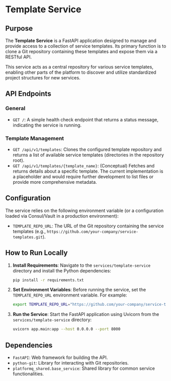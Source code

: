 # Template Service

## Purpose

The **Template Service** is a FastAPI application designed to manage and provide access to a collection of service templates. Its primary function is to clone a Git repository containing these templates and expose them via a RESTful API.

This service acts as a central repository for various service templates, enabling other parts of the platform to discover and utilize standardized project structures for new services.

## API Endpoints

### General

-   `GET /`: A simple health check endpoint that returns a status message, indicating the service is running.

### Template Management

-   `GET /api/v1/templates`: Clones the configured template repository and returns a list of available service templates (directories in the repository root).
-   `GET /api/v1/templates/{template_name}`: (Conceptual) Fetches and returns details about a specific template. The current implementation is a placeholder and would require further development to list files or provide more comprehensive metadata.

## Configuration

The service relies on the following environment variable (or a configuration loaded via Consul/Vault in a production environment):

-   `TEMPLATE_REPO_URL`: The URL of the Git repository containing the service templates (e.g., `https://github.com/your-company/service-templates.git`).

## How to Run Locally

1.  **Install Requirements**:
    Navigate to the `services/template-service` directory and install the Python dependencies:
    ```bash
    pip install -r requirements.txt
    ```

2.  **Set Environment Variables**:
    Before running the service, set the `TEMPLATE_REPO_URL` environment variable. For example:
    ```bash
    export TEMPLATE_REPO_URL="https://github.com/your-company/service-templates.git" # Replace with your actual template repo
    ```

3.  **Run the Service**:
    Start the FastAPI application using Uvicorn from the `services/template-service` directory:
    ```bash
    uvicorn app.main:app --host 0.0.0.0 --port 8000
    ```

## Dependencies

-   `FastAPI`: Web framework for building the API.
-   `python-git`: Library for interacting with Git repositories.
-   `platformq_shared.base_service`: Shared library for common service functionalities. 